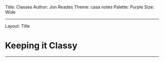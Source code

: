Title: Classes
Author: Jon Reades
Theme: casa notes
Palette: Purple
Size: Wide

---
Layout: Title
# Keeping it Classy

---


